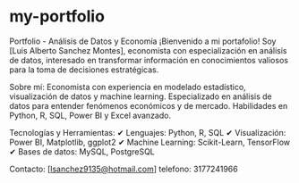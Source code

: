 # my-portfolio

 Portfolio - Análisis de Datos y Economía
¡Bienvenido a mi portafolio! Soy [Luis Alberto Sanchez Montes], economista con especialización en análisis de datos, interesado en transformar información en conocimientos valiosos para la toma de decisiones estratégicas.

 Sobre mí: 
 Economista con experiencia en modelado estadístico, visualización de datos y machine learning.
 Especializado en análisis de datos para entender fenómenos económicos y de mercado.
 Habilidades en Python, R, SQL, Power BI y Excel avanzado.
 
 Tecnologías y Herramientas:
✔ Lenguajes: Python, R, SQL
✔ Visualización: Power BI, Matplotlib, ggplot2
✔ Machine Learning: Scikit-Learn, TensorFlow
✔ Bases de datos: MySQL, PostgreSQL

 Contacto:
 [lsanchez9135@hotmail.com]
 telefono: 3177241966

